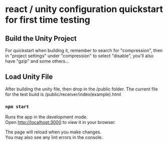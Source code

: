 # react / unity configuration quickstart for first time testing 
 
## Build the Unity Project
For quickstart when building it, remember to search for "compression", then in "project settings" under "compression" to select "disable", you'll also have "gzip" and some others...  

## Load Unity File
After building the unity file, then drop in the /public folder. The current file for the test build is /public/receiver/index(example).html

### `npm start`

Runs the app in the development mode.\
Open [http://localhost:3000](http://localhost:3000) to view it in your browser.

The page will reload when you make changes.\
You may also see any lint errors in the console.
 